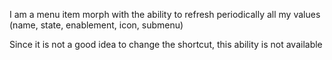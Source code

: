 I am a menu item morph with the ability to refresh periodically all my values (name, state, enablement, icon, submenu)Since it is not a good idea to change the shortcut, this ability is not available